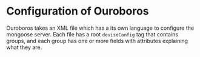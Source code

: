 Configuration of Ouroboros
=========

Ouroboros takes an XML file which has a its own language to configure the mongoose server. Each file has a root `deviseConfig` tag that contains groups, and each group has one or more fields with attributes explaining what they are. 